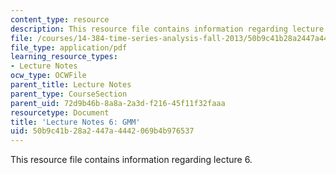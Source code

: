 ```yaml
---
content_type: resource
description: This resource file contains information regarding lecture 6.
file: /courses/14-384-time-series-analysis-fall-2013/50b9c41b28a2447a4442069b4b976537_MIT14_384F13_lec6.pdf
file_type: application/pdf
learning_resource_types:
- Lecture Notes
ocw_type: OCWFile
parent_title: Lecture Notes
parent_type: CourseSection
parent_uid: 72d9b46b-8a8a-2a3d-f216-45f11f32faaa
resourcetype: Document
title: 'Lecture Notes 6: GMM'
uid: 50b9c41b-28a2-447a-4442-069b4b976537
---
```

This resource file contains information regarding lecture 6.

